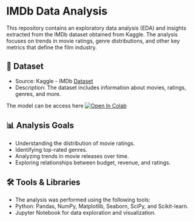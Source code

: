 # **IMDb Data Analysis**
This repository contains an exploratory data analysis (EDA) and insights extracted from the IMDb dataset obtained from Kaggle. The analysis focuses on trends in movie ratings, genre distributions, and other key metrics that define the film industry.

## **📂 Dataset**
- Source: Kaggle - IMDb [Dataset](https://www.kaggle.com/datasets/krishnanshverma/imdb-movies-dataset/data)
- Description: The dataset includes information about movies, ratings, genres, and more.

The model can be access here <a target="_blank" href="https://colab.research.google.com/drive/1cwhbnXe7-lmtPggEJV3QyHLSDEjymr0o?usp=sharing">
  <img src="https://colab.research.google.com/assets/colab-badge.svg" alt="Open In Colab"/>
</a>

## **📊 Analysis Goals**
- Understanding the distribution of movie ratings.
- Identifying top-rated genres.
- Analyzing trends in movie releases over time.
- Exploring relationships between budget, revenue, and ratings.

## **🛠️ Tools & Libraries**
- The analysis was performed using the following tools:
- Python: Pandas, NumPy, Matplotlib, Seaborn, SciPy, and Scikit-learn.
- Jupyter Notebook for data exploration and visualization.
